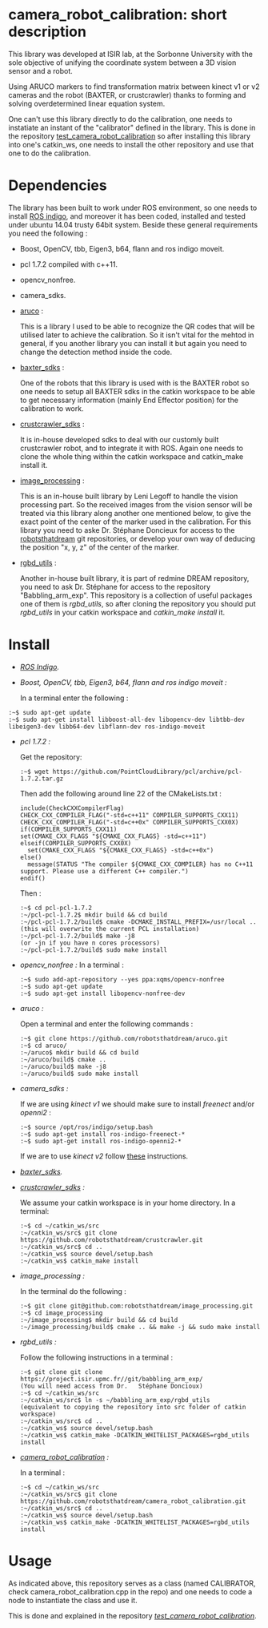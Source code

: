 # camera_robot_calibration: short description

  This library was developed at ISIR lab, at the Sorbonne University with the sole objective of unifying the coordinate system between a 3D vision sensor and a robot. 

  Using ARUCO markers to find transformation matrix between kinect v1 or v2 cameras and the robot (BAXTER, or crustcrawler) thanks to forming and solving overdetermined  linear equation system. 
  
  One can't use this library directly to do the calibration, one needs to instatiate an instant of the "calibrator" defined in the library. This is done in the repository [test_camera_robot_calibration](https://github.com/robotsthatdream/test_camera_robot_calibration.git) so after installing this library into one's catkin_ws, one needs to install the other repository and use that one to do the calibration.

# Dependencies

  The library has been built to work under ROS environment, so one needs to install [ROS indigo](http://wiki.ros.org/indigo/Installation/Ubuntu), and moreover it has been coded, installed and tested under ubuntu 14.04 trusty 64bit system. Beside these general requirements you need the following :
- Boost, OpenCV, tbb, Eigen3, b64, flann and ros indigo moveit.
- pcl 1.7.2 compiled with c++11.
- opencv_nonfree.
- camera_sdks.
- [aruco](https://github.com/robotsthatdream/aruco.git) : 

  This is a library I used to be able to recognize the QR codes that will be utilised later to achieve the calibration. So it isn't vital for the mehtod in general, if you another library you can install it but again you need to change the detection method inside the code.
- [baxter_sdks](http://sdk.rethinkrobotics.com/wiki/Workstation_Setup) : 

  One of the robots that this library is used with is the BAXTER robot so one needs to setup all BAXTER sdks in the catkin workspace to be able to get necessary information (mainly End Effector position) for the calibration to work.
- [crustcrawler_sdks](https://github.com/robotsthatdream/crustcrawler_dream.git) : 
  
  It is in-house developed sdks to deal with our customly built crustcrawler robot, and to integrate it with ROS. Again one needs to clone the whole thing within the catkin workspace and catkin_make install it.
- [image_processing](https://github.com/robotsthatdream/image_processing) : 
  
  This is an in-house built library by Leni Legoff to handle the vision processing part. So the received images from the vision sensor will be treated via this library along another one mentioned below, to give the exact point of the center of the marker used in the calibration. For this library you need to aske Dr. Stéphane Doncieux for access to the [robotsthatdream](https://github.com/robotsthatdream/image_processing) git repositories, or develop your own way of deducing the position "x, y, z" of the center of the marker.
- [rgbd_utils](https://project.isir.upmc.fr/redmine/projects/babbling_arm_exp/wiki/Install_instructions_for_the_dependencies) :

  Another in-house built library, it is part of redmine DREAM repository, you need to ask Dr. Stéphane for access to the repository "Babbling_arm_exp". This repository is a collection of useful packages one of them is *rgbd_utils*, so after cloning the repository you should put *rgbd_utils* in your catkin workspace and *catkin_make install* it.

# Install
- *[ROS Indigo](http://wiki.ros.org/indigo/Installation/Ubuntu).*
- *Boost, OpenCV, tbb, Eigen3, b64, flann and ros indigo moveit :*

  In a terminal enter the following :
```
:~$ sudo apt-get update
:~$ sudo apt-get install libboost-all-dev libopencv-dev libtbb-dev libeigen3-dev libb64-dev libflann-dev ros-indigo-moveit
```
- *pcl 1.7.2 :*

  Get the repository:
  ```
  :~$ wget https://github.com/PointCloudLibrary/pcl/archive/pcl-1.7.2.tar.gz
  ```
  
  Then add the following around line 22 of the CMakeLists.txt :
  ```
  include(CheckCXXCompilerFlag)
  CHECK_CXX_COMPILER_FLAG("-std=c++11" COMPILER_SUPPORTS_CXX11)
  CHECK_CXX_COMPILER_FLAG("-std=c++0x" COMPILER_SUPPORTS_CXX0X)
  if(COMPILER_SUPPORTS_CXX11)
  set(CMAKE_CXX_FLAGS "${CMAKE_CXX_FLAGS} -std=c++11")
  elseif(COMPILER_SUPPORTS_CXX0X)
    set(CMAKE_CXX_FLAGS "${CMAKE_CXX_FLAGS} -std=c++0x")
  else()
    message(STATUS "The compiler ${CMAKE_CXX_COMPILER} has no C++11 support. Please use a different C++ compiler.")
  endif()
  ```
  Then :
  ```
  :~$ cd pcl-pcl-1.7.2
  :~/pcl-pcl-1.7.2$ mkdir build && cd build
  :~/pcl-pcl-1.7.2/build$ cmake -DCMAKE_INSTALL_PREFIX=/usr/local ..       (this will overwrite the current PCL installation)
  :~/pcl-pcl-1.7.2/build$ make -j8                                   (or -jn if you have n cores processors)
  :~/pcl-pcl-1.7.2/build$ sudo make install
  ```
- *opencv_nonfree :*
  In a terminal :
  ```
  :~$ sudo add-apt-repository --yes ppa:xqms/opencv-nonfree
  :~$ sudo apt-get update
  :~$ sudo apt-get install libopencv-nonfree-dev
  ```
  
- *aruco :*

  Open a terminal and enter the following commands :
  ```
  :~$ git clone https://github.com/robotsthatdream/aruco.git
  :~$ cd aruco/
  :~/aruco$ mkdir build && cd build
  :~/aruco/build$ cmake ..
  :~/aruco/build$ make -j8               
  :~/aruco/build$ sudo make install      
  ```

- *camera_sdks :*
  
  If we are using *kinect v1* we should make sure to install *freenect* and/or *openni2* :
  ```
  :~$ source /opt/ros/indigo/setup.bash
  :~$ sudo apt-get install ros-indigo-freenect-*
  :~$ sudo apt-get install ros-indigo-openni2-*
  ```
  
  If we are to use *kinect v2* follow [these](https://github.com/code-iai/iai_kinect2) instructions.
  
- *[baxter_sdks](http://sdk.rethinkrobotics.com/wiki/Workstation_Setup).*

- *[crustcrawler_sdks](https://github.com/robotsthatdream/crustcrawler_dream.git) :*

  We assume your catkin workspace is in your home directory. In a terminal:
  ```
  :~$ cd ~/catkin_ws/src
  :~/catkin_ws/src$ git clone https://github.com/robotsthatdream/crustcrawler.git
  :~/catkin_ws/src$ cd ..
  :~/catkin_ws$ source devel/setup.bash
  :~/catkin_ws$ catkin_make install
  ```
  
- *image_processing :*

  In the terminal do the following :
  ```
  :~$ git clone git@github.com:robotsthatdream/image_processing.git
  :~$ cd image_processing
  :~/image_processing$ mkdir build && cd build
  :~/image_processing/build$ cmake .. && make -j && sudo make install
  ```

- *rgbd_utils :*
  
   Follow the following instructions in a terminal :
  ```
  :~$ git clone git clone https://project.isir.upmc.fr//git/babbling_arm_exp/                (You will need access from Dr.   Stéphane Doncioux)
  :~$ cd ~/catkin_ws/src
  :~/catkin_ws/src$ ln -s ~/babbling_arm_exp/rgbd_utils                                      (equivalent to copying the repository into src folder of catkin workspace)
  :~/catkin_ws/src$ cd ..
  :~/catkin_ws$ source devel/setup.bash
  :~/catkin_ws$ catkin_make -DCATKIN_WHITELIST_PACKAGES=rgbd_utils install
  ```
  
- *[camera_robot_calibration](https://github.com/robotsthatdream/camera_robot_calibration.git) :*
  
    In a terminal :
    ```
    :~$ cd ~/catkin_ws/src 
    :~/catkin_ws/src$ git clone https://github.com/robotsthatdream/camera_robot_calibration.git
    :~/catkin_ws/src$ cd ..
    :~/catkin_ws$ source devel/setup.bash
    :~/catkin_ws$ catkin_make -DCATKIN_WHITELIST_PACKAGES=rgbd_utils install
    ```
    
# Usage
  As indicated above, this repository serves as a class (named CALIBRATOR, check camera_robot_calibration.cpp in the repo) and one needs to code a node to instantiate the class and use it.
  
  This is done and explained in the repository *[test_camera_robot_calibration](https://github.com/robotsthatdream/test_camera_robot_calibration.git)*.
